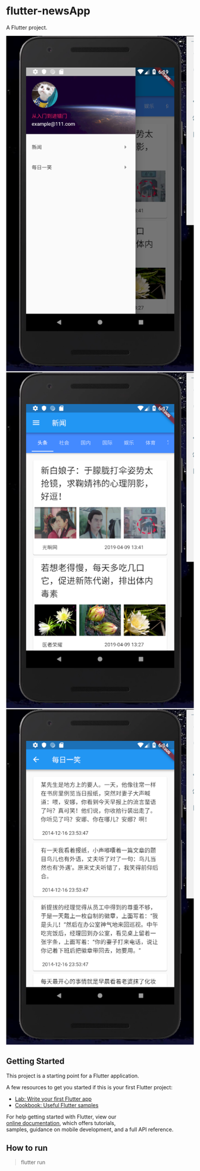 # flutter-newsApp

A Flutter project.

![用户页](https://github.com/usecodelee/flutter-newsApp/blob/master/rmimgs/1.png?raw=true)
![新闻页](https://github.com/usecodelee/flutter-newsApp/blob/master/rmimgs/2.png?raw=true)
![笑话页](https://github.com/usecodelee/flutter-newsApp/blob/master/rmimgs/3.png?raw=true)

## Getting Started

This project is a starting point for a Flutter application.

A few resources to get you started if this is your first Flutter project:

- [Lab: Write your first Flutter app](https://flutter.io/docs/get-started/codelab)
- [Cookbook: Useful Flutter samples](https://flutter.io/docs/cookbook)

For help getting started with Flutter, view our  
[online documentation](https://flutter.io/docs), which offers tutorials,  
samples, guidance on mobile development, and a full API reference.

## How to run

> flutter run